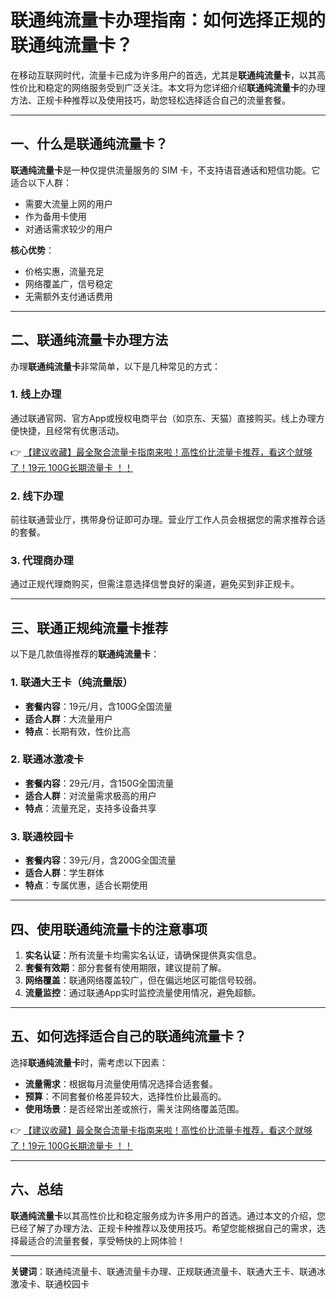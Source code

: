 # 联通纯流量卡办理指南：如何选择正规的联通纯流量卡？

在移动互联网时代，流量卡已成为许多用户的首选，尤其是**联通纯流量卡**，以其高性价比和稳定的网络服务受到广泛关注。本文将为您详细介绍**联通纯流量卡**的办理方法、正规卡种推荐以及使用技巧，助您轻松选择适合自己的流量套餐。

---

## 一、什么是联通纯流量卡？

**联通纯流量卡**是一种仅提供流量服务的 SIM 卡，不支持语音通话和短信功能。它适合以下人群：
- 需要大流量上网的用户
- 作为备用卡使用
- 对通话需求较少的用户

**核心优势**：
- 价格实惠，流量充足
- 网络覆盖广，信号稳定
- 无需额外支付通话费用

---

## 二、联通纯流量卡办理方法

办理**联通纯流量卡**非常简单，以下是几种常见的方式：

### 1. 线上办理
通过联通官网、官方App或授权电商平台（如京东、天猫）直接购买。线上办理方便快捷，且经常有优惠活动。

👉 [【建议收藏】最全聚合流量卡指南来啦！高性价比流量卡推荐，看这个就够了！19元 100G长期流量卡 ！！](https://bit.ly/Liuliangka)

### 2. 线下办理
前往联通营业厅，携带身份证即可办理。营业厅工作人员会根据您的需求推荐合适的套餐。

### 3. 代理商办理
通过正规代理商购买，但需注意选择信誉良好的渠道，避免买到非正规卡。

---

## 三、联通正规纯流量卡推荐

以下是几款值得推荐的**联通纯流量卡**：

### 1. 联通大王卡（纯流量版）
- **套餐内容**：19元/月，含100G全国流量
- **适合人群**：大流量用户
- **特点**：长期有效，性价比高

### 2. 联通冰激凌卡
- **套餐内容**：29元/月，含150G全国流量
- **适合人群**：对流量需求极高的用户
- **特点**：流量充足，支持多设备共享

### 3. 联通校园卡
- **套餐内容**：39元/月，含200G全国流量
- **适合人群**：学生群体
- **特点**：专属优惠，适合长期使用

---

## 四、使用联通纯流量卡的注意事项

1. **实名认证**：所有流量卡均需实名认证，请确保提供真实信息。
2. **套餐有效期**：部分套餐有使用期限，建议提前了解。
3. **网络覆盖**：联通网络覆盖较广，但在偏远地区可能信号较弱。
4. **流量监控**：通过联通App实时监控流量使用情况，避免超额。

---

## 五、如何选择适合自己的联通纯流量卡？

选择**联通纯流量卡**时，需考虑以下因素：
- **流量需求**：根据每月流量使用情况选择合适套餐。
- **预算**：不同套餐价格差异较大，选择性价比最高的。
- **使用场景**：是否经常出差或旅行，需关注网络覆盖范围。

👉 [【建议收藏】最全聚合流量卡指南来啦！高性价比流量卡推荐，看这个就够了！19元 100G长期流量卡 ！！](https://bit.ly/Liuliangka)

---

## 六、总结

**联通纯流量卡**以其高性价比和稳定服务成为许多用户的首选。通过本文的介绍，您已经了解了办理方法、正规卡种推荐以及使用技巧。希望您能根据自己的需求，选择最适合的流量套餐，享受畅快的上网体验！

---

**关键词**：联通纯流量卡、联通流量卡办理、正规联通流量卡、联通大王卡、联通冰激凌卡、联通校园卡